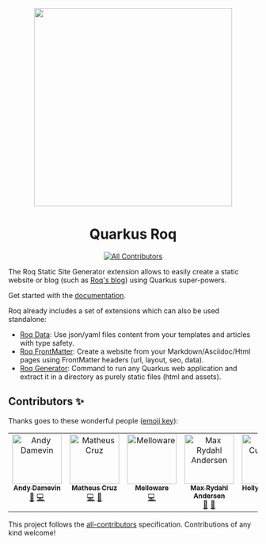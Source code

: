 <div align="center">
  
<img src="https://github.com/quarkiverse/quarkus-roq/assets/2223984/0eb6642e-8dd3-4def-abb7-f63062ae755b" width="400" >



# Quarkus Roq


  
<!-- ALL-CONTRIBUTORS-BADGE:START - Do not remove or modify this section -->
[![All Contributors](https://img.shields.io/badge/all_contributors-6-orange.svg?style=flat-square)](#contributors-)
<!-- ALL-CONTRIBUTORS-BADGE:END -->

</div>


The Roq Static Site Generator extension allows to easily create a static website or blog (such as [Roq's blog](https://pages.quarkiverse.io/quarkus-roq/)) using Quarkus super-powers.

Get started with the [documentation](https://docs.quarkiverse.io/quarkus-roq/dev/index.html).

Roq already includes a set of extensions which can also be used standalone:
- [Roq Data](https://docs.quarkiverse.io/quarkus-roq/dev/quarkus-roq-data.html): Use json/yaml files content from your templates and articles with type safety.
- [Roq FrontMatter](https://docs.quarkiverse.io/quarkus-roq/dev/quarkus-roq-frontmatter.html):  Create a website from your Markdown/Asciidoc/Html pages using FrontMatter headers (url, layout, seo, data).
- [Roq Generator](https://docs.quarkiverse.io/quarkus-roq/dev/quarkus-roq-generator.html): Command to run any Quarkus web application and extract it in a directory as purely static files (html and assets).



## Contributors ✨

Thanks goes to these wonderful people ([emoji key](https://allcontributors.org/docs/en/emoji-key)):

<!-- ALL-CONTRIBUTORS-LIST:START - Do not remove or modify this section -->
<!-- prettier-ignore-start -->
<!-- markdownlint-disable -->
<table>
  <tbody>
    <tr>
      <td align="center" valign="top" width="14.28%"><a href="https://github.com/ia3andy"><img src="https://avatars.githubusercontent.com/u/2223984?v=4?s=100" width="100px;" alt="Andy Damevin"/><br /><sub><b>Andy Damevin</b></sub></a><br /><a href="#maintenance-ia3andy" title="Maintenance">🚧</a> <a href="https://github.com/quarkiverse/quarkus-roq/commits?author=ia3andy" title="Code">💻</a></td>
      <td align="center" valign="top" width="14.28%"><a href="https://matheuscruz.dev"><img src="https://avatars.githubusercontent.com/u/56329339?v=4?s=100" width="100px;" alt="Matheus Cruz"/><br /><sub><b>Matheus Cruz</b></sub></a><br /><a href="https://github.com/quarkiverse/quarkus-roq/commits?author=mcruzdev" title="Code">💻</a> <a href="#ideas-mcruzdev" title="Ideas, Planning, & Feedback">🤔</a></td>
      <td align="center" valign="top" width="14.28%"><a href="https://melloware.com"><img src="https://avatars.githubusercontent.com/u/4399574?v=4?s=100" width="100px;" alt="Melloware"/><br /><sub><b>Melloware</b></sub></a><br /><a href="https://github.com/quarkiverse/quarkus-roq/commits?author=melloware" title="Code">💻</a></td>
      <td align="center" valign="top" width="14.28%"><a href="https://xam.dk"><img src="https://avatars.githubusercontent.com/u/54129?v=4?s=100" width="100px;" alt="Max Rydahl Andersen"/><br /><sub><b>Max Rydahl Andersen</b></sub></a><br /><a href="#ideas-maxandersen" title="Ideas, Planning, & Feedback">🤔</a> <a href="https://github.com/quarkiverse/quarkus-roq/issues?q=author%3Amaxandersen" title="Bug reports">🐛</a></td>
      <td align="center" valign="top" width="14.28%"><a href="https://hollycummins.com"><img src="https://avatars.githubusercontent.com/u/11509290?v=4?s=100" width="100px;" alt="Holly Cummins"/><br /><sub><b>Holly Cummins</b></sub></a><br /><a href="#ideas-holly-cummins" title="Ideas, Planning, & Feedback">🤔</a></td>
      <td align="center" valign="top" width="14.28%"><a href="http://blog.nerdin.ch"><img src="https://avatars.githubusercontent.com/u/51133?v=4?s=100" width="100px;" alt="Erik Jan de Wit"/><br /><sub><b>Erik Jan de Wit</b></sub></a><br /><a href="https://github.com/quarkiverse/quarkus-roq/commits?author=edewit" title="Code">💻</a></td>
    </tr>
  </tbody>
</table>

<!-- markdownlint-restore -->
<!-- prettier-ignore-end -->

<!-- ALL-CONTRIBUTORS-LIST:END -->

This project follows the [all-contributors](https://github.com/all-contributors/all-contributors) specification. Contributions of any kind welcome!
